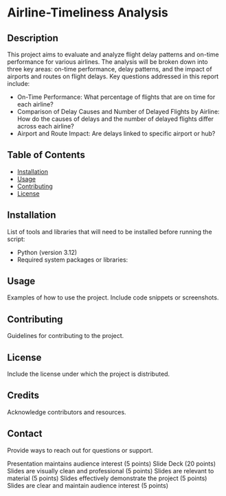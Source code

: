 # Airline-Timeliness Analysis 
## Description
This project aims to evaluate and analyze flight delay patterns and on-time performance for various airlines. The analysis will be broken down into three key areas: on-time performance, delay patterns, and the impact of airports and routes on flight delays.  Key questions addressed in this report include:
+ On-Time Performance: What percentage of flights that are on time for each airline?
+ Comparison of Delay Causes and Number of Delayed Flights by Airline: How do the causes of delays and the number of delayed flights differ across each airline?
+ Airport and Route Impact: Are delays linked to specific airport or hub?

## Table of Contents
- [Installation](#installation)
- [Usage](#usage)
- [Contributing](#contributing)
- [License](#license)
## Installation
List of tools and libraries that will need to be installed before running the script:
+ Python (version 3.12)
+ Required system packages or libraries: 
## Usage
Examples of how to use the project. Include code snippets or screenshots.
## Contributing
Guidelines for contributing to the project.
## License
Include the license under which the project is distributed.
## Credits
Acknowledge contributors and resources.
## Contact
Provide ways to reach out for questions or support.

Presentation maintains audience interest (5 points)
Slide Deck (20 points)
Slides are visually clean and professional (5 points)
Slides are relevant to material (5 points)
Slides effectively demonstrate the project (5 points)
Slides are clear and maintain audience interest (5 points)
